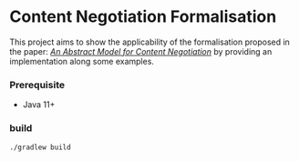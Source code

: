 # Content Negotiation Formalisation

This project aims to show the applicability of the formalisation proposed in the paper: [*An Abstract Model for Content Negotiation*](https://youctagh.github.io/research) by providing an implementation along some examples. 

### Prerequisite
* Java 11+

### build
```
./gradlew build
```